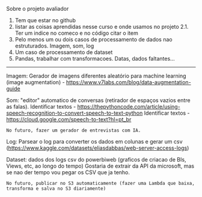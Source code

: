 Sobre o projeto avaliador

1. Tem que estar no github
2. listar as coisas aprendidas nesse curso e onde usamos no projeto
2.1. Ter um indice no comeco e no código citar o item
3. Pelo menos um ou dois casos de processamento de dados nao estruturados. Imagem, som, log
4. Um caso de processamento de dataset
4. Pandas, trabalhar com transformacoes. Datas, dados faltantes...

----------------------------

Imagem: Gerador de imagens diferentes aleatório para machine learning (image augmentation) - https://www.v7labs.com/blog/data-augmentation-guide

Som: "editor" automatico de conversas (retirador de espaços vazios entre as falas). 
    Identificar textos - https://thepythoncode.com/article/using-speech-recognition-to-convert-speech-to-text-python
    Identificar textos - https://cloud.google.com/speech-to-text?hl=pt_br

    No futuro, fazer um gerador de entrevistas com IA. 

Log: Parsear o log para converter os dados em colunas e gerar um csv (https://www.kaggle.com/datasets/eliasdabbas/web-server-access-logs)

Dataset: dados dos logs csv do powerbiweb (graficos de criacao de BIs, Views, etc, ao longo do tempo)
    Gostaria de extrair da API da microsoft, mas se nao der tempo vou pegar os CSV que ja tenho.

    No futuro, publicar no S3 automaticamente (fazer uma Lambda que baixa, transforma e salva no S3 diariamente)

